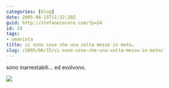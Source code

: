 ```yaml
---
categories: [blog]
date: 2005-06-15T11:32:20Z
guid: http://stefanocecere.com/?p=24
id: 24
tags:
- umanista
title: ci sono cose che una volta messe in moto…
slug: /2005/06/15/ci-sono-cose-che-una-volta-messe-in-moto/
---
```


sono inarrestabili… ed evolvono.

[<img src="http://www.ilfannullone.it/uploads/RTEmagicC_ilfannullone_05_cover.jpg.jpg" border="0" />](http://www.ilfannullone.it)